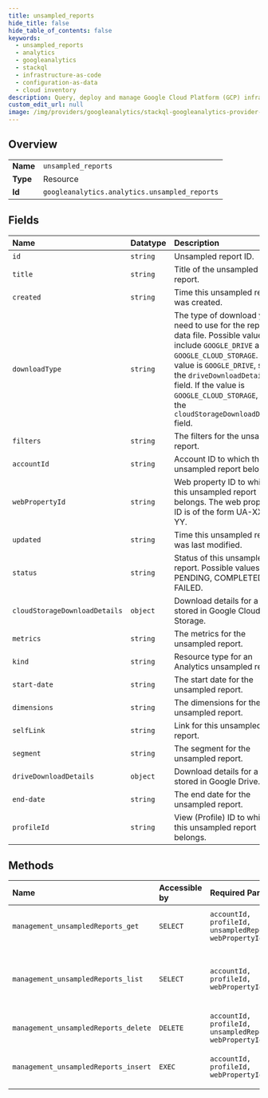 ```yaml
---
title: unsampled_reports
hide_title: false
hide_table_of_contents: false
keywords:
  - unsampled_reports
  - analytics
  - googleanalytics    
  - stackql
  - infrastructure-as-code
  - configuration-as-data
  - cloud inventory
description: Query, deploy and manage Google Cloud Platform (GCP) infrastructure and resources using SQL
custom_edit_url: null
image: /img/providers/googleanalytics/stackql-googleanalytics-provider-featured-image.png
---
```

  
    

## Overview
<table><tbody>
<tr><td><b>Name</b></td><td><code>unsampled_reports</code></td></tr>
<tr><td><b>Type</b></td><td>Resource</td></tr>
<tr><td><b>Id</b></td><td><code>googleanalytics.analytics.unsampled_reports</code></td></tr>
</tbody></table>

## Fields
| Name | Datatype | Description |
|:-----|:---------|:------------|
| `id` | `string` | Unsampled report ID. |
| `title` | `string` | Title of the unsampled report. |
| `created` | `string` | Time this unsampled report was created. |
| `downloadType` | `string` | The type of download you need to use for the report data file. Possible values include `GOOGLE_DRIVE` and `GOOGLE_CLOUD_STORAGE`. If the value is `GOOGLE_DRIVE`, see the `driveDownloadDetails` field. If the value is `GOOGLE_CLOUD_STORAGE`, see the `cloudStorageDownloadDetails` field. |
| `filters` | `string` | The filters for the unsampled report. |
| `accountId` | `string` | Account ID to which this unsampled report belongs. |
| `webPropertyId` | `string` | Web property ID to which this unsampled report belongs. The web property ID is of the form UA-XXXXX-YY. |
| `updated` | `string` | Time this unsampled report was last modified. |
| `status` | `string` | Status of this unsampled report. Possible values are PENDING, COMPLETED, or FAILED. |
| `cloudStorageDownloadDetails` | `object` | Download details for a file stored in Google Cloud Storage. |
| `metrics` | `string` | The metrics for the unsampled report. |
| `kind` | `string` | Resource type for an Analytics unsampled report. |
| `start-date` | `string` | The start date for the unsampled report. |
| `dimensions` | `string` | The dimensions for the unsampled report. |
| `selfLink` | `string` | Link for this unsampled report. |
| `segment` | `string` | The segment for the unsampled report. |
| `driveDownloadDetails` | `object` | Download details for a file stored in Google Drive. |
| `end-date` | `string` | The end date for the unsampled report. |
| `profileId` | `string` | View (Profile) ID to which this unsampled report belongs. |
## Methods
| Name | Accessible by | Required Params | Description |
|:-----|:--------------|:----------------|:------------|
| `management_unsampledReports_get` | `SELECT` | `accountId, profileId, unsampledReportId, webPropertyId` | Returns a single unsampled report. |
| `management_unsampledReports_list` | `SELECT` | `accountId, profileId, webPropertyId` | Lists unsampled reports to which the user has access. |
| `management_unsampledReports_delete` | `DELETE` | `accountId, profileId, unsampledReportId, webPropertyId` | Deletes an unsampled report. |
| `management_unsampledReports_insert` | `EXEC` | `accountId, profileId, webPropertyId` | Create a new unsampled report. |
